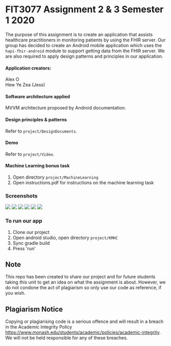 # FIT3077 Assignment 2 & 3 Semester 1 2020

The purpose of this assignment is to create an application that assists healthcare practitioners in monitoring patients by using the FHIR server. Our group has decided to create an Android mobile application which uses the ```hapi-fhir-android``` module to support getting data from the FHIR server. We are also required to apply design patterns and principles in our application. 

#### Application creators: 
Alex O <br> 
Hew Ye Zea (Jess)

#### Software architecture applied
MVVM architecture proposed by Android documentation. 

#### Design principles & patterns 
Refer to ```project/DesignDocuments```.

#### Demo 
Refer to ```project/Video```.

#### Machine Learning bonus task
1. Open directory ```project/MachineLearning```
2. Open instructions.pdf for instructions on the machine learning task

### Screenshots 
![](Screenshots/login.png)
![](Screenshots/selecting.png)
![](Screenshots/homepage.png)
![](Screenshots/patientcard.png)
![](Screenshots/patientchart.png)
![](Screenshots/settings.png)

### To run our app
1. Clone our project
2. Open android studio, open directory ```project/KMHC```
3. Sync gradle build
4. Press 'run'

## Note

This repo has been created to share our project and for future students taking this unit to get an idea on what the assignment is about. However, we do not condone the act of plagiarism so only use our code as reference, if you wish.

## Plagiarism Notice

Copying or plagiarising code is a serious offence and will result in a breach in the Academic Integrity Policy
https://www.monash.edu/students/academic/policies/academic-integrity. We will not be held responsible for any of these breaches. 
